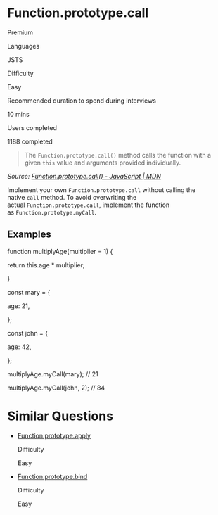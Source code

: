 # Function.prototype.call

Premium

Languages

JSTS

Difficulty

Easy

Recommended duration to spend during interviews

10 mins

Users completed

1188 completed

> The `Function.prototype.call()` method calls the function with a given `this` value and arguments provided individually.

_Source: [Function.prototype.call() - JavaScript | MDN](https://developer.mozilla.org/en-US/docs/Web/JavaScript/Reference/Global_objects/Function/call)_

Implement your own `Function.prototype.call` without calling the native `call` method. To avoid overwriting the actual `Function.prototype.call`, implement the function as `Function.prototype.myCall`.

## Examples

function multiplyAge(multiplier = 1) {

  return this.age * multiplier;

}

const mary = {

  age: 21,

};

const john = {

  age: 42,

};

multiplyAge.myCall(mary); // 21

multiplyAge.myCall(john, 2); // 84

# Similar Questions

- [Function.prototype.apply](https://www.greatfrontend.com/questions/javascript/function-apply)
    
    Difficulty
    
    Easy
    
- [Function.prototype.bind](https://www.greatfrontend.com/questions/javascript/function-bind)
    
    Difficulty
    
    Easy